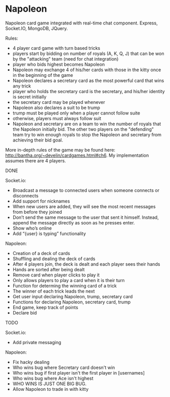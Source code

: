# Napoleon
Napoleon card game integrated with real-time chat component.
Express, Socket.IO, MongoDB, JQuery.

Rules:
* 4 player card game with turn based tricks
* players start by bidding on number of royals (A, K, Q, J) that can be won by the "attacking" team (need for chat integration)
* player who bids highest becomes Napoleon
* Napoleon may exchange 4 of his/her cards with those in the kitty once in the beginning of the game
* Napoleon declares a secretary card as the most powerful card that wins any trick
* player who holds the secretary card is the secretary, and his/her identity is secret initially
* the secretary card may be played whenever
* Napoleon also declares a suit to be trump
* trump must be played only when a player cannot follow suite
* otherwise, players must always follow suit
* Napoleon and secretary are on a team to win the number of royals that the Napoleon initially bid. The other two players on the "defending" team try to win enough royals to stop the Napoleon and secretary from achieving their bid goal.

More in-depth rules of the game may be found here: http://bantha.org/~develin/cardgames.html#ch6. My implementation assumes there are 4 players.


DONE

  Socket.io:
  * Broadcast a message to connected users when someone connects or disconnects
  * Add support for nicknames
  * When new users are added, they will see the most recent messages from before they joined
  * Don’t send the same message to the user that sent it himself. Instead, append the message directly as soon as he presses enter.
  * Show who’s online
  * Add “{user} is typing” functionality
  

  Napoleon:
  * Creation of a deck of cards
  * Shuffling and dealing the deck of cards
  * After 4 players join, the deck is dealt and each player sees their hands
  * Hands are sorted after being dealt
  * Remove card when player clicks to play it
  * Only allows players to play a card when it is their turn
  * Function for determing the winning card of a trick
  * The winner of each trick leads the next
  * Get user input declaring Napoleon, trump, secretary card
  * Functions for declaring Napoleon, secretary card, trump
  * End game, keep track of points
  * Declare bid



TODO

  Socket.io:
  * Add private messaging
  

  Napoleon:
  * Fix hacky dealing
  * Who wins bug where Secretary card doesn't win
  * Who wins bug if first player isn't the first player in [usernames]
  * Who wins bug where Ace isn't highest
  * WHO WINS IS JUST ONE BIG BUG.
  * Allow Napoleon to trade in with kitty

